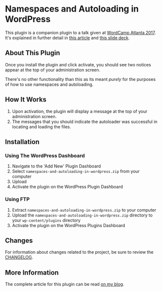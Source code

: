 # Namespaces and Autoloading in WordPress

This plugin is a companion plugin to a talk given at [WordCamp Atlanta 2017](https://2017.atlanta.wordcamp.org/). It's explained in
further detail in [this article](https://tommcfarlin.com/namespaces-and-autoloading-2017/) and [this slide deck](https://speakerdeck.com/tommcfarlin/namespaces-and-autoloading-improving-wordpress-plugin-architecture).

## About This Plugin

Once you install the plugin and click activate, you should see two notices appear at the top
of your administration screen.

There's no other functionality than this as its meant _purely_ for the purposes of how to use
namespaces and autoloading.

## How It Works

1. Upon activation, the plugin will display a message at the top of your administration screen.
2. The messages that you should indicate the autoloader was successful in locating and loading the files.

## Installation

### Using The WordPress Dashboard

1. Navigate to the 'Add New' Plugin Dashboard
2. Select `namespaces-and-autoloading-in-wordpress.zip` from your computer
3. Upload
4. Activate the plugin on the WordPress Plugin Dashboard

### Using FTP

1. Extract `namespaces-and-autoloading-in-wordpress.zip` to your computer
2. Upload the `namespaces-and-autoloading-in-wordpress.zip` directory to your `wp-content/plugins` directory
3. Activate the plugin on the WordPress Plugins Dashboard

## Changes

For information about changes related to the project, be sure to review the [CHANGELOG](https://github.com/tommcfarlin/namespaces-and-autoloading-in-wordpress/blob/master/CHANGELOG.md).

## More Information

The complete article for this plugin can be read [on my blog](https://tommcfarlin.com/namespaces-and-autoloading-2017/).